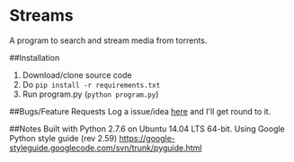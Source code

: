 # Streams
A program to search and stream media from torrents.

##Installation
1. Download/clone source code
2. Do `pip install -r requirements.txt`
3. Run program.py (`python program.py`)

##Bugs/Feature Requests
Log a issue/idea [here](https://github.com/robalar/Streams/issues) and I'll get round to it.

##Notes
Built with Python 2.7.6 on Ubuntu 14.04 LTS 64-bit.
Using Google Python style guide (rev 2.59) https://google-styleguide.googlecode.com/svn/trunk/pyguide.html
